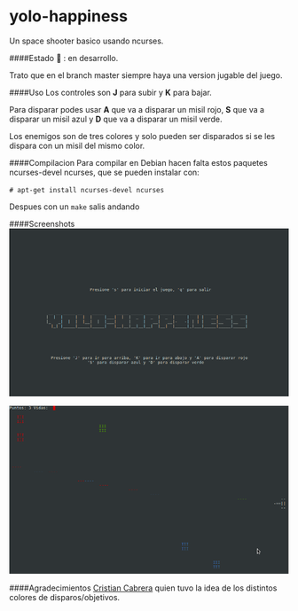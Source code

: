 yolo-happiness
==============

Un space shooter basico usando ncurses.

####Estado
:large_orange_diamond: : en desarrollo.

Trato que en el branch master siempre haya una version jugable del juego.


####Uso
Los controles son **J** para subir y **K** para bajar.

Para disparar podes usar **A** que va a disparar un misil rojo,  **S** que va a disparar un misil azul y  **D** que va a disparar un misil verde.

Los enemigos son de tres colores y solo pueden ser disparados si se les dispara con un misil del mismo color.

####Compilacion
Para compilar en Debian hacen falta estos paquetes ncurses-devel ncurses, que se pueden instalar con:

`# apt-get install ncurses-devel ncurses`

Despues con un `make` salis andando


####Screenshots
![ScreenShot](/screenshot.png)

![ScreenShot](/screenshot-2.png)

####Agradecimientos
[Cristian Cabrera](https://github.com/surrealcristian/) quien tuvo la idea de los distintos colores de disparos/objetivos.
